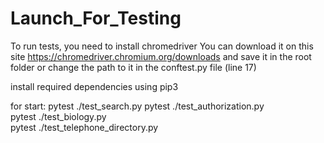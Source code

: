 # Launch_For_Testing
To run tests, you need to install chromedriver
You can download it on this site https://chromedriver.chromium.org/downloads
and save it in the root folder
or change the path to it in the conftest.py file (line 17)


install required dependencies using pip3

for start:
pytest ./test_search.py 
pytest ./test_authorization.py  
pytest ./test_biology.py          
pytest ./test_telephone_directory.py
